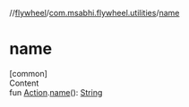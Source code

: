 //[flywheel](../../index.md)/[com.msabhi.flywheel.utilities](index.md)/[name](name.md)



# name  
[common]  
Content  
fun [Action](../com.msabhi.flywheel/-action/index.md).[name](name.md)(): [String](https://kotlinlang.org/api/latest/jvm/stdlib/kotlin/-string/index.html)  



